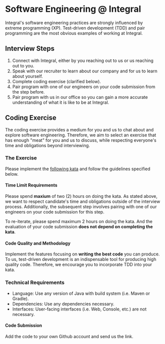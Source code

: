 # Software Engineering @ Integral

Integral's software engineering practices are strongly influenced by extreme programming (XP).
Test-driven development (TDD) and pair programming are the most obvious examples of working at Integral.

## Interview Steps

1. Connect with Integral, either by you reaching out to us or us reaching out to you.
1. Speak with our recruiter to learn about our company and for us to learn about yourself.
1. Complete coding exercise (clarified below).
1. Pair program with one of our engineers on your code submission from the step before.
1. Pair program with us in our office so you can gain a more accurate understanding of what it is like to be at Integral.

## Coding Exercise

The coding exercise provides a medium for you and us to chat about and explore software engineering.
Therefore, we aim to select an exercise that has enough "meat" for you and us to discuss, while respecting
everyone's time and obligations beyond interviewing.

### The Exercise

Please implement the [following kata][interview kata] and follow the guidelines specified below.

#### Time Limit Requirements

Please spend **maxium** of two (2) hours on doing the kata.  As stated above, we want to respect candidate's
time and obligations outside of the interview process.  Additionally, the subsequent step involves pairing
with one of our engineers on your code submission for this step.

To re-iterate, please spend maximum 2 hours on doing the kata.  And the evaluation of your code submission
**does not depend on completing the kata**.

#### Code Quality and Methodology

Implement the features focusing on **writing the best code** you can produce.  To us, test-driven
development is an indispensable tool for producing high quality code.  Therefore, we encourage you
to incorporate TDD into your kata.

### Technical Requirements

- Language: Use any version of Java with build system (i.e. Maven or Gradle).
- Dependencies: Use any dependencies necessary.
- Interfaces: User-facing interfaces (i.e. Web, Console, etc.) are not necessary.

#### Code Submission

Add the code to your own Github account and send us the link.

[interview kata]: https://github.com/integral-io/katas/tree/master/social-networking
